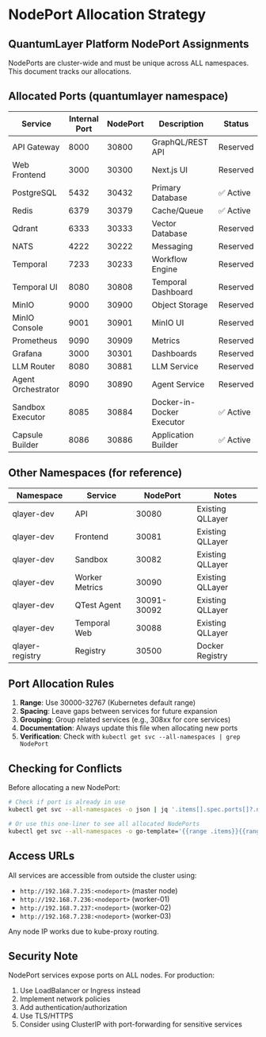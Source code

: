 # NodePort Allocation Strategy

## QuantumLayer Platform NodePort Assignments

NodePorts are cluster-wide and must be unique across ALL namespaces. This document tracks our allocations.

## Allocated Ports (quantumlayer namespace)

| Service | Internal Port | NodePort | Description | Status |
|---------|--------------|----------|-------------|--------|
| API Gateway | 8000 | 30800 | GraphQL/REST API | Reserved |
| Web Frontend | 3000 | 30300 | Next.js UI | Reserved |
| PostgreSQL | 5432 | 30432 | Primary Database | ✅ Active |
| Redis | 6379 | 30379 | Cache/Queue | ✅ Active |
| Qdrant | 6333 | 30333 | Vector Database | Reserved |
| NATS | 4222 | 30222 | Messaging | Reserved |
| Temporal | 7233 | 30233 | Workflow Engine | Reserved |
| Temporal UI | 8080 | 30808 | Temporal Dashboard | Reserved |
| MinIO | 9000 | 30900 | Object Storage | Reserved |
| MinIO Console | 9001 | 30901 | MinIO UI | Reserved |
| Prometheus | 9090 | 30909 | Metrics | Reserved |
| Grafana | 3000 | 30301 | Dashboards | Reserved |
| LLM Router | 8080 | 30881 | LLM Service | Reserved |
| Agent Orchestrator | 8090 | 30890 | Agent Service | Reserved |
| Sandbox Executor | 8085 | 30884 | Docker-in-Docker Executor | ✅ Active |
| Capsule Builder | 8086 | 30886 | Application Builder | ✅ Active |

## Other Namespaces (for reference)

| Namespace | Service | NodePort | Notes |
|-----------|---------|----------|-------|
| qlayer-dev | API | 30080 | Existing QLLayer |
| qlayer-dev | Frontend | 30081 | Existing QLLayer |
| qlayer-dev | Sandbox | 30082 | Existing QLLayer |
| qlayer-dev | Worker Metrics | 30090 | Existing QLLayer |
| qlayer-dev | QTest Agent | 30091-30092 | Existing QLLayer |
| qlayer-dev | Temporal Web | 30088 | Existing QLLayer |
| qlayer-registry | Registry | 30500 | Docker Registry |

## Port Allocation Rules

1. **Range**: Use 30000-32767 (Kubernetes default range)
2. **Spacing**: Leave gaps between services for future expansion
3. **Grouping**: Group related services (e.g., 308xx for core services)
4. **Documentation**: Always update this file when allocating new ports
5. **Verification**: Check with `kubectl get svc --all-namespaces | grep NodePort`

## Checking for Conflicts

Before allocating a new NodePort:

```bash
# Check if port is already in use
kubectl get svc --all-namespaces -o json | jq '.items[].spec.ports[]?.nodePort' | sort -u | grep 30800

# Or use this one-liner to see all allocated NodePorts
kubectl get svc --all-namespaces -o go-template='{{range .items}}{{range .spec.ports}}{{if .nodePort}}{{.nodePort}}{{"\n"}}{{end}}{{end}}{{end}}' | sort -u
```

## Access URLs

All services are accessible from outside the cluster using:
- `http://192.168.7.235:<nodeport>` (master node)
- `http://192.168.7.236:<nodeport>` (worker-01)
- `http://192.168.7.237:<nodeport>` (worker-02)
- `http://192.168.7.238:<nodeport>` (worker-03)

Any node IP works due to kube-proxy routing.

## Security Note

NodePort services expose ports on ALL nodes. For production:
1. Use LoadBalancer or Ingress instead
2. Implement network policies
3. Add authentication/authorization
4. Use TLS/HTTPS
5. Consider using ClusterIP with port-forwarding for sensitive services